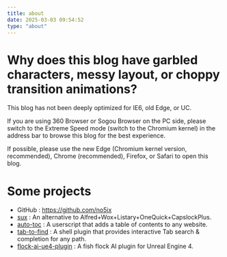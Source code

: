 ```yaml
---
title: about
date: 2025-03-03 09:54:52
type: "about"
---
```



# Why does this blog have garbled characters, messy layout, or choppy transition animations?

This blog has not been deeply optimized for IE6, old Edge, or UC.

If you are using 360 Browser or Sogou Browser on the PC side, please switch to the Extreme Speed mode (switch to the Chromium kernel) in the address bar to browse this blog for the best experience.

If possible, please use the new Edge (Chromium kernel version, recommended), Chrome (recommended), Firefox, or Safari to open this blog.

<!-- 
# 所属阵营及主要技能加点是?

网易 / 后台开发
 -->

# Some projects

<!-- - <i class="fa fa-fw fa-envelope fa-2x"></i>Email :  (将#替换为@) -->

- <i class="fa fa-fw fa-github fa-2x"></i>GitHub : https://github.com/no5ix
- [sux](https://github.com/no5ix/sux) : An alternative to Alfred+Wox+Listary+OneQuick+CapslockPlus.
- [auto-toc](https://github.com/no5ix/auto-toc) : A userscript that adds a table of contents to any website. 
- [tab-to-find](https://github.com/no5ix/tab-to-find) : A shell plugin that provides interactive Tab search & completion for any path.
    <!-- - [kcpp](https://github.com/no5ix/kcpp) : 一个单头文件的kcp会话实现(并实现了dynamic redundancy + reliable/unreliable channel), 另附一个注释版kcp. -->
    <!-- - [realtime-server](https://github.com/no5ix/realtime-server) : 一个轻量级的游戏服务器引擎. -->
    <!-- - [realtime-server-ue4-demo](https://github.com/no5ix/realtime-server-ue4-demo) : 为realtime-server而写的一个UE4状态同步demo. -->
    <!-- - [realtinet](https://github.com/no5ix/realtinet) : 一个快速的双通道(可靠与非可靠)udp网络库, 基于 muduo + kcp . -->
- [flock-ai-ue4-plugin](https://github.com/no5ix/flock-ai-ue4-plugin) : A fish flock AI plugin for Unreal Engine 4.
<!-- - 网易云音乐 : https://music.163.com/#/user/home?id=47256866 -->